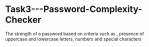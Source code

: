 # Task3---Password-Complexity-Checker
The strength of a password based on criteria such as , presence of uppercase and lowercase letters, numbers and special characters
